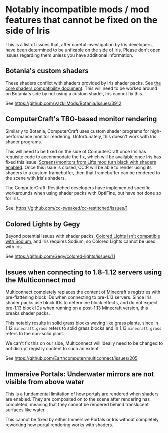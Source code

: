 # Notably incompatible mods / mod features that cannot be fixed on the side of Iris

This is a list of issues that, after careful investigation by Iris developers, have been determined to be unfixable on the side of Iris. Please don't open issues regarding them unless you have additional information.

## Botania's custom shaders

These shaders conflict with shaders provided by Iris shader packs. See [the core shaders compatibility document](../development/compatibility/core-shaders.md). This will need to be worked around on Botania's side by not using a custom shader, Iris cannot fix this. 

See https://github.com/VazkiiMods/Botania/issues/3912


## ComputerCraft's TBO-based monitor rendering 

Similarly to Botania, ComputerCraft uses custom shader programs for high-performance monitor rendering. Unfortunately, this doesn't work with Iris shader programs.

This will need to be fixed on the side of ComputerCraft once Iris has requisite code to accommodate the fix, which will be available once Iris has fixed this issue: [Screens/monitors from Lifts mod turn black with shaders enabled](https://github.com/IrisShaders/Iris/issues/686). Once this issue is closed, CC:R will be able to render using its shaders to a custom framebuffer, then that framebuffer can be rendered to the scene with Iris's shaders.

The ComputerCraft: Restitched developers have implemented specific workarounds when using shader packs with OptiFine, but have not done so for Iris.

See: https://github.com/cc-tweaked/cc-restitched/issues/1


## Colored Lights by Gegy

Beyond potential issues with shader packs, [Colored Lights isn't compatible with Sodium](https://github.com/Gegy/colored-lights/issues/11), and Iris requires Sodium, so Colored Lights cannot be used with Iris.

See https://github.com/Gegy/colored-lights/issues/11


## Issues when connecting to 1.8-1.12 servers using the Multiconnect mod

Multiconnect completely replaces the content of Minecraft's registries with pre-flattening block IDs when connecting to pre-1.13 servers. Since Iris shader packs use block IDs to determine block effects, and do not expect pre-1.13 block IDs when running on a post-1.13 Minecraft version, this breaks shader packs.

This notably results in solid grass blocks waving like grass plants, since in 1.12 `minecraft:grass` refers to solid grass blocks and in 1.13 `minecraft:grass` refers to the non-solid plant.

We can't fix this on our side, Multiconnect will ideally need to be changed to not disrupt registry content to such an extent.

See https://github.com/Earthcomputer/multiconnect/issues/205


## Immersive Portals: Underwater mirrors are not visible from above water

This is a fundamental limitation of how portals are rendered when shaders are enabled. They are composited on to the scene after rendering has completed, meaning that they cannot be rendered behind translucent surfaces like water.

This cannot be fixed by either Immersive Portals or Iris without completely reworking how portal rendering works with shaders.
